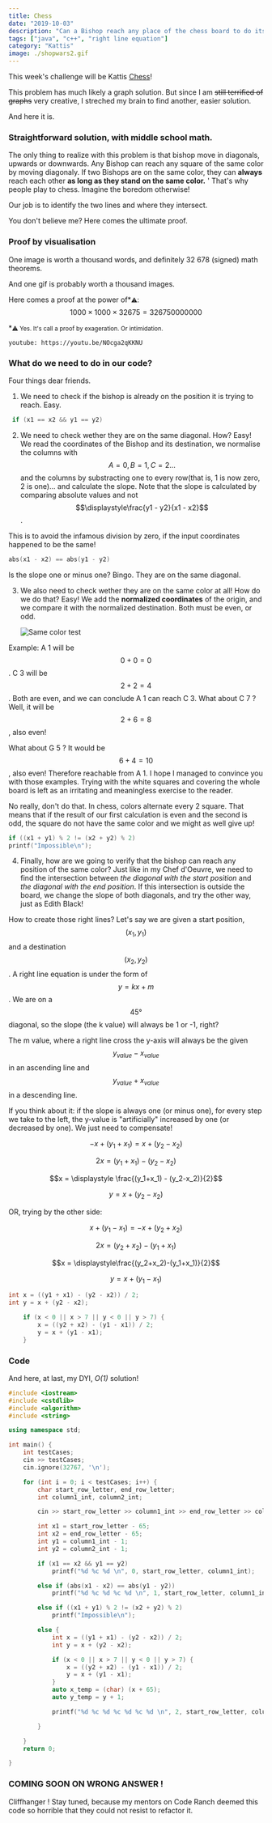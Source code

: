 ```yaml
---
title: Chess
date: "2019-10-03"
description: "Can a Bishop reach any place of the chess board to do its murderous deeds?"
tags: ["java", "c++", "right line equation"]
category: "Kattis"
image: ./shopwars2.gif
---
```


This week's challenge will be Kattis [Chess](https://open.kattis.com/problems/chess)!

This problem has much likely a graph solution. But since I am ~~still terrified of graphs~~ very creative, I streched my brain to find another, easier solution.

And here it is.

### Straightforward solution, with middle school math.

The only thing to realize with this problem is that bishop move in diagonals, upwards or downwards. Any Bishop can reach any square of the same color by moving diagonaly. If two Bishops are on the same color, they can **always** reach each other **as long as they stand on the same color.** '
That's why people play to chess. Imagine the boredom otherwise!

Our job is to identify the two lines and where they intersect.

You don't believe me? Here comes the ultimate proof.

### Proof by visualisation

One image is worth a thousand words, and definitely 32 678 (signed) math theorems.

And one gif is probably worth a thousand images.

Here comes a proof at the power of\*<small>⚠️</small>: $$1000 \times 1000 \times 32675 = 32 675 000 0000$$

\*<small>⚠️ Yes. It's call a proof by exageration. Or intimidation.</small>

`youtube: https://youtu.be/NOcga2qKKNU`

### What do we need to do in our code?

Four things dear friends.

1. We need to check if the bishop is already on the position it is trying to reach. Easy.

```cpp
 if (x1 == x2 && y1 == y2)
```

2. We need to check wether they are on the same diagonal. How? Easy! We read the coordinates of the Bishop and its destination, we normalise the columns with $$A=0, B=1, C=2...$$ and the columns by substracting one to every row(that is, 1 is now zero, 2 is one)... and calculate the slope. Note that the slope is calculated by comparing absolute values and not $$\displaystyle\frac{y1 - y2}{x1 - x2}$$.

This is to avoid the infamous division by zero, if the input coordinates happened to be the same!

```cpp
abs(x1 - x2) == abs(y1 - y2)
```

Is the slope one or minus one? Bingo. They are on the same diagonal.

3. We also need to check wether they are on the same color at all! How do we do that? Easy! We add the **normalized coordinates** of the origin, and we compare it with the normalized destination. Both must be even, or odd.

   ![Same color test](evenodd.png)

Example: A 1 will be $$0 + 0 = 0$$.
C 3 will be $$2 + 2 = 4$$.
Both are even, and we can conclude A 1 can reach C 3.
What about C 7 ? Well, it will be $$2 + 6 = 8$$, also even!

What about G 5 ? It would be $$6+ 4 = 10$$, also even! Therefore reachable from A 1. I hope I managed to convince you with those examples. Trying with the white squares and covering the whole board is left as an irritating and meaningless exercise to the reader.

No really, don't do that. In chess, colors alternate every 2 square. That means that if the result of our first calculation is even and the second is odd, the square do not have the same color and we might as well give up!

```cpp
if ((x1 + y1) % 2 != (x2 + y2) % 2)
printf("Impossible\n");
```

4. Finally, how are we going to verify that the bishop can reach any position of the same color? Just like in my Chef d'Oeuvre, we need to find the intersection between _the diagonal with the start position_ and _the diagonal with the end position_. If this intersection is outside the board, we change the slope of both diagonals, and try the other way, just as Edith Black!

How to create those right lines? Let's say we are given a start position, $$(x_ 1, y_1)$$ and a destination $$(x_ 2, y_2)$$.
A right line equation is under the form of $$y = kx + m$$.
We are on a $$45°$$ diagonal, so the slope (the k value) will always be 1 or -1, right?

The m value, where a right line cross the y-axis will always be the given $$y_{value} - x_{value}$$ in an ascending line and $$y_{value} + x_{value}$$ in a descending line.

If you think about it: if the slope is always one (or minus one), for every step we take to the left, the y-value is "artificially" increased by one (or decreased by one). We just need to compensate!

$$-x + (y_1+x_1)=x+(y_2-x_2)$$

$$2x  = (y_1+x_1) - (y_2-x_2)$$

$$x  = \displaystyle \frac{(y_1+x_1) - (y_2-x_2)}{2}$$

$$ y = x+(y_2-x_2)$$

OR, trying by the other side:

$$x + (y_1 - x_1)=-x+(y_2+x_2)$$

$$2x  = (y_2+x_2)-(y_1+x_1)$$

$$x  = \displaystyle\frac{(y_2+x_2)-(y_1+x_1)}{2}$$

$$ y = x+(y_1 - x_1)$$

```cpp
int x = ((y1 + x1) - (y2 - x2)) / 2;
int y = x + (y2 - x2);

    if (x < 0 || x > 7 || y < 0 || y > 7) {
        x = ((y2 + x2) - (y1 - x1)) / 2;
        y = x + (y1 - x1);
    }
```

### Code

And here, at last, my DYI, _O(1)_ solution!

```cpp
#include <iostream>
#include <cstdlib>
#include <algorithm>
#include <string>

using namespace std;

int main() {
    int testCases;
    cin >> testCases;
    cin.ignore(32767, '\n');

    for (int i = 0; i < testCases; i++) {
        char start_row_letter, end_row_letter;
        int column1_int, column2_int;

        cin >> start_row_letter >> column1_int >> end_row_letter >> column2_int;

        int x1 = start_row_letter - 65;
        int x2 = end_row_letter - 65;
        int y1 = column1_int - 1;
        int y2 = column2_int - 1;

        if (x1 == x2 && y1 == y2)
            printf("%d %c %d \n", 0, start_row_letter, column1_int);

        else if (abs(x1 - x2) == abs(y1 - y2))
            printf("%d %c %d %c %d \n", 1, start_row_letter, column1_int, end_row_letter, column2_int);

        else if ((x1 + y1) % 2 != (x2 + y2) % 2)
            printf("Impossible\n");

        else {
            int x = ((y1 + x1) - (y2 - x2)) / 2;
            int y = x + (y2 - x2);

            if (x < 0 || x > 7 || y < 0 || y > 7) {
                x = ((y2 + x2) - (y1 - x1)) / 2;
                y = x + (y1 - x1);
            }
            auto x_temp = (char) (x + 65);
            auto y_temp = y + 1;

            printf("%d %c %d %c %d %c %d \n", 2, start_row_letter, column1_int, x_temp, y_temp, end_row_letter, column2_int);

        }

    }
    return 0;

}

```

### COMING SOON ON WRONG ANSWER !

Cliffhanger !
Stay tuned, because my mentors on Code Ranch deemed this code so horrible that they could not resist to refactor it.
